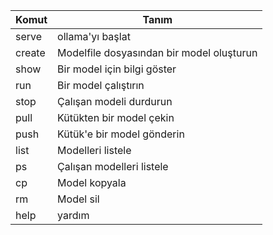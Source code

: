 | Komut   | Tanım  |
|---------|------------------------------------|
| serve   |     ollama'yı başlat               |
| create  |    Modelfile dosyasından bir model oluşturun |
| show    |    Bir model için bilgi göster    |
| run     |    Bir model çalıştırın            |
| stop    |    Çalışan modeli durdurun         |
| pull    |    Kütükten bir model çekin        |
| push    |    Kütük'e bir model gönderin      |
| list    |    Modelleri listele               |
| ps      |    Çalışan modelleri listele       |
| cp      |    Model kopyala                   |
| rm      |    Model sil  |
| help    |    yardım          |